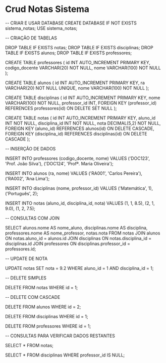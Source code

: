 # Crud Notas Sistema


-- CRIAR E USAR DATABASE
CREATE DATABASE IF NOT EXISTS sistema_notas;
USE sistema_notas;

-- CRIAÇÃO DE TABELAS

DROP TABLE IF EXISTS notas;
DROP TABLE IF EXISTS disciplinas;
DROP TABLE IF EXISTS alunos;
DROP TABLE IF EXISTS professores;

CREATE TABLE professores (
    id INT AUTO_INCREMENT PRIMARY KEY,
    codigo_docente VARCHAR(20) NOT NULL,
    nome VARCHAR(100) NOT NULL
);

CREATE TABLE alunos (
    id INT AUTO_INCREMENT PRIMARY KEY,
    ra VARCHAR(20) NOT NULL UNIQUE,
    nome VARCHAR(100) NOT NULL
);

CREATE TABLE disciplinas (
    id INT AUTO_INCREMENT PRIMARY KEY,
    nome VARCHAR(100) NOT NULL,
    professor_id INT,
    FOREIGN KEY (professor_id) REFERENCES professores(id)
        ON DELETE SET NULL
);

CREATE TABLE notas (
    id INT AUTO_INCREMENT PRIMARY KEY,
    aluno_id INT NOT NULL,
    disciplina_id INT NOT NULL,
    nota DECIMAL(5,2) NOT NULL,
    FOREIGN KEY (aluno_id) REFERENCES alunos(id)
        ON DELETE CASCADE,
    FOREIGN KEY (disciplina_id) REFERENCES disciplinas(id)
        ON DELETE CASCADE
);

-- INSERÇÃO DE DADOS

INSERT INTO professores (codigo_docente, nome) VALUES 
('DOC123', 'Prof. João Silva'),
('DOC124', 'Profª. Maria Oliveira');

INSERT INTO alunos (ra, nome) VALUES 
('RA001', 'Carlos Pereira'),
('RA002', 'Ana Lima');

INSERT INTO disciplinas (nome, professor_id) VALUES 
('Matemática', 1),
('Português', 2);

INSERT INTO notas (aluno_id, disciplina_id, nota) VALUES 
(1, 1, 8.5),
(2, 1, 9.0),
(1, 2, 7.5);

-- CONSULTAS COM JOIN

SELECT 
    alunos.nome AS nome_aluno,
    disciplinas.nome AS disciplina,
    professores.nome AS nome_professor,
    notas.nota
FROM notas
JOIN alunos ON notas.aluno_id = alunos.id
JOIN disciplinas ON notas.disciplina_id = disciplinas.id
JOIN professores ON disciplinas.professor_id = professores.id;

-- UPDATE DE NOTA

UPDATE notas
SET nota = 9.2
WHERE aluno_id = 1 AND disciplina_id = 1;

-- DELETE SIMPLES

DELETE FROM notas
WHERE id = 1;

-- DELETE COM CASCADE

DELETE FROM alunos
WHERE id = 2;

DELETE FROM disciplinas
WHERE id = 1;

DELETE FROM professores
WHERE id = 1;

-- CONSULTAS PARA VERIFICAR DADOS RESTANTES

SELECT * FROM notas;

SELECT * FROM disciplinas WHERE professor_id IS NULL;
